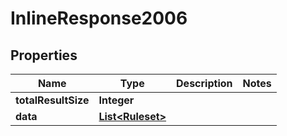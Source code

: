 

# InlineResponse2006

## Properties

Name | Type | Description | Notes
------------ | ------------- | ------------- | -------------
**totalResultSize** | **Integer** |  | 
**data** | [**List&lt;Ruleset&gt;**](Ruleset.md) |  | 



